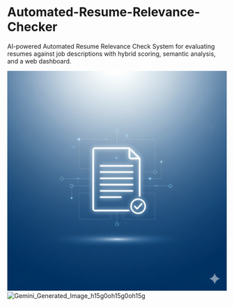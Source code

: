 # Automated-Resume-Relevance-Checker
AI-powered Automated Resume Relevance Check System for evaluating resumes against job descriptions with hybrid scoring, semantic analysis, and a web dashboard.


![image alt](https://github.com/Pratiksha-shinde13/Automated-Resume-Relevance-Checker/blob/14758baecd47334c2596774e6344b87cc97da4fb/Gemini_Generated_Image_h15g0oh15g0oh15g.png)
<img width="1024" height="1024" alt="Gemini_Generated_Image_h15g0oh15g0oh15g" src="https://github.com/user-attachments/assets/8b346e05-990f-4c01-9cbc-adc3038f1a36" />


